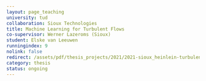 ```yaml
---
layout: page_teaching
university: tud
collaboration: Sioux Technologies
title: Machine Learning for Turbulent Flows
co-supervisor: Werner Lazeroms (Sioux)
student: Elske van Leeuwen
runningindex: 9
nolink: false
redirect: /assets/pdf/thesis_projects/2021/2021-sioux_heinlein-turbulence_ml.pdf
category: thesis
status: ongoing
---
```

